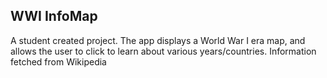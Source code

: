 ## WWI InfoMap

A student created project. The app displays a World War I era map, and allows the user to click to learn about various years/countries. Information fetched from Wikipedia
